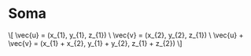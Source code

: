 # Soma

\\[
\vec{u} = (x_{1}, y_{1}, z_{1}) \\
\vec{v} = (x_{2}, y_{2}, z_{1}) \\
\vec{u} + \vec{v} = (x_{1} + x_{2}, y_{1} + y_{2}, z_{1} + z_{2})
\\]
